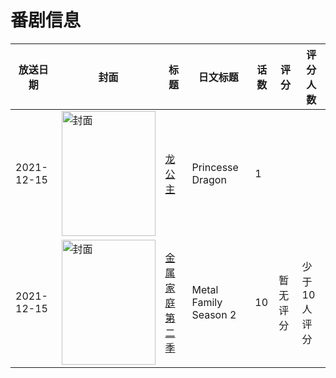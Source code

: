 # 番剧信息

|放送日期|封面|标题|日文标题|话数|评分|评分人数|
|---|---|---|---|---|---|---|
|2021-12-15|<img src="//lain.bgm.tv/pic/cover/c/16/f6/430063_9ib3V.jpg" alt="封面" style="width:150px;height:200px;object-fit:cover;">|[龙公主](https://bangumi.tv/subject/430063)|Princesse Dragon|1|||
|2021-12-15|<img src="//lain.bgm.tv/pic/cover/c/98/b8/439252_TN2n7.jpg" alt="封面" style="width:150px;height:200px;object-fit:cover;">|[金属家庭 第二季](https://bangumi.tv/subject/439252)|Metal Family Season 2|10|暂无评分|少于10人评分|
